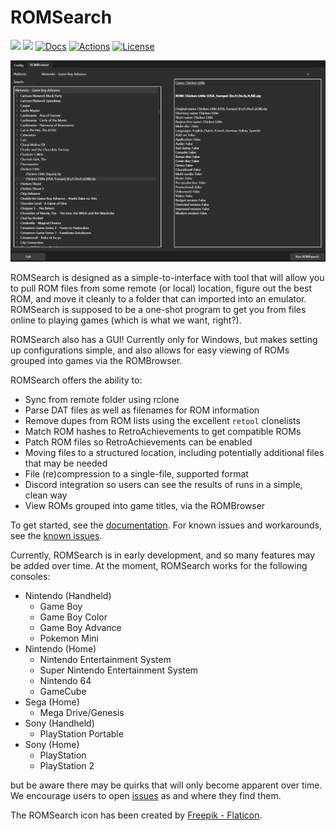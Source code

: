 # ROMSearch

[![](https://img.shields.io/pypi/v/romsearch.svg?label=PyPI&style=flat-square)](https://pypi.org/pypi/romsearch/)
[![](https://img.shields.io/pypi/pyversions/romsearch.svg?label=Python&color=yellow&style=flat-square)](https://pypi.org/pypi/romsearch/)
[![Docs](https://readthedocs.org/projects/romsearch/badge/?version=latest&style=flat-square)](https://romsearch.readthedocs.io/en/latest/)
[![Actions](https://img.shields.io/github/actions/workflow/status/bbtufty/romsearch/build.yaml?branch=main&style=flat-square)](https://github.com/bbtufty/romsearch/actions)
[![License](https://img.shields.io/badge/license-GNUv3-blue.svg?label=License&style=flat-square)](LICENSE)

![ROMSearch](docs/images/rombrowser.png)

ROMSearch is designed as a simple-to-interface with tool that will allow you to pull ROM files from some remote (or
local) location, figure out the best ROM, and move it cleanly to a folder that can imported into an emulator. ROMSearch
is supposed to be a one-shot program to get you from files online to playing games (which is what we want, right?).

ROMSearch also has a GUI! Currently only for Windows, but makes setting up configurations simple, and also allows
for easy viewing of ROMs grouped into games via the ROMBrowser.

ROMSearch offers the ability to:

* Sync from remote folder using rclone
* Parse DAT files as well as filenames for ROM information
* Remove dupes from ROM lists using the excellent ``retool`` clonelists
* Match ROM hashes to RetroAchievements to get compatible ROMs 
* Patch ROM files so RetroAchievements can be enabled
* Moving files to a structured location, including potentially additional files that may be needed
* File (re)compression to a single-file, supported format
* Discord integration so users can see the results of runs in a simple, clean way
* View ROMs grouped into game titles, via the ROMBrowser

To get started, see the [documentation](https://romsearch.readthedocs.io/en/latest/). For known issues and workarounds, 
see the [known issues](https://romsearch.readthedocs.io/en/latest/known_issues.html).

Currently, ROMSearch is in early development, and so many features may be added over time. At the moment, ROMSearch
works for the following consoles:

* Nintendo (Handheld)
   * Game Boy
   * Game Boy Color
   * Game Boy Advance
   * Pokemon Mini
* Nintendo (Home)
   * Nintendo Entertainment System
   * Super Nintendo Entertainment System
   * Nintendo 64
   * GameCube
* Sega (Home)
  * Mega Drive/Genesis
* Sony (Handheld)
   * PlayStation Portable
* Sony (Home)
   * PlayStation
   * PlayStation 2

but be aware there may be quirks that will only become apparent over time. We encourage users to open
[issues](https://github.com/bbtufty/romsearch/issues) as and where they find them.

The ROMSearch icon has been created by [Freepik - Flaticon](https://www.flaticon.com/free-icons/rom).
